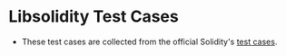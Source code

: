 # Libsolidity Test Cases

- These test cases are collected from the official Solidity's [test cases](https://github.com/ethereum/solidity/tree/develop/test/libsolidity/).

